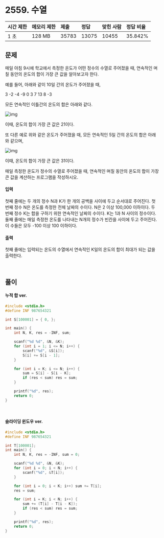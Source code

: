 # 2559. 수열

| 시간 제한 | 메모리 제한 | 제출  | 정답  | 맞힌 사람 | 정답 비율 |
| :-------- | :---------- | :---- | :---- | :-------- | :-------- |
| 1 초      | 128 MB      | 35783 | 13075 | 10455     | 35.842%   |

## 문제

매일 아침 9시에 학교에서 측정한 온도가 어떤 정수의 수열로 주어졌을 때, 연속적인 며칠 동안의 온도의 합이 가장 큰 값을 알아보고자 한다.

예를 들어, 아래와 같이 10일 간의 온도가 주어졌을 때,

3 -2 -4 -9 0 3 7 13 8 -3

모든 연속적인 이틀간의 온도의 합은 아래와 같다.

![img](https://upload.acmicpc.net/563b6bfd-12ff-4275-a869-90fdd43b6deb/-/preview/)

이때, 온도의 합이 가장 큰 값은 21이다.

또 다른 예로 위와 같은 온도가 주어졌을 때, 모든 연속적인 5일 간의 온도의 합은 아래와 같으며,

![img](https://upload.acmicpc.net/cb8d846c-2f90-475a-8901-1fb69de87397/-/preview/)

이때, 온도의 합이 가장 큰 값은 31이다.

매일 측정한 온도가 정수의 수열로 주어졌을 때, 연속적인 며칠 동안의 온도의 합이 가장 큰 값을 계산하는 프로그램을 작성하시오.

#### 입력

첫째 줄에는 두 개의 정수 N과 K가 한 개의 공백을 사이에 두고 순서대로 주어진다. 첫 번째 정수 N은 온도를 측정한 전체 날짜의 수이다. N은 2 이상 100,000 이하이다. 두 번째 정수 K는 합을 구하기 위한 연속적인 날짜의 수이다. K는 1과 N 사이의 정수이다. 둘째 줄에는 매일 측정한 온도를 나타내는 N개의 정수가 빈칸을 사이에 두고 주어진다. 이 수들은 모두 -100 이상 100 이하이다.

#### 출력

첫째 줄에는 입력되는 온도의 수열에서 연속적인 K일의 온도의 합이 최대가 되는 값을 출력한다.

<br/>

## 풀이

#### 누적 합 ver.

```c
#include <stdio.h>
#define INF 987654321

int S[100001] = { 0, };

int main() {
	int N, K, res = -INF, sum;

	scanf("%d %d", &N, &K);
	for (int i = 1; i <= N; i++) {
		scanf("%d", &S[i]);
		S[i] += S[i - 1];
	}

	for (int i = K; i <= N; i++) {
		sum = S[i] - S[i - K];
		if (res < sum) res = sum;
	}

	printf("%d", res);
	return 0;
}
```

<br/>

#### 슬라이딩 윈도우 ver.

```c
#include <stdio.h>
#define INF 987654321

int T[100001];
int main() {
	int N, K, res = -INF, sum = 0;

	scanf("%d %d", &N, &K);
	for (int i = 0; i < N; i++) {
		scanf("%d", &T[i]);
	}

	for (int i = 0; i < K; i++) sum += T[i];
	res = sum;

	for (int i = K; i < N; i++) {
		sum += (T[i] - T[i - K]);
		if (res < sum) res = sum;
	}

	printf("%d", res);
	return 0;
}
```
